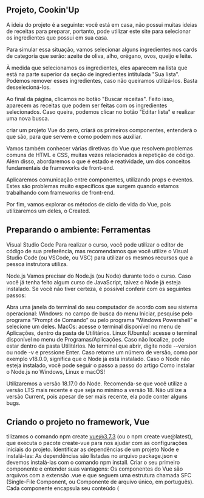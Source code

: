 ## Projeto, Cookin'Up

A ideia do projeto é a seguinte: você está em casa, não possui muitas ideias de receitas para preparar, portanto, pode utilizar este site para selecionar os ingredientes que possui em sua casa.

Para simular essa situação, vamos selecionar alguns ingredientes nos cards de categoria que serão: azeite de oliva, alho, orégano, ovos, queijo e leite.

À medida que selecionamos os ingredientes, eles aparecem na lista que está na parte superior da seção de ingredientes intitulada "Sua lista". Podemos remover esses ingredientes, caso não queiramos utilizá-los. Basta desselecioná-los.

Ao final da página, clicamos no botão "Buscar receitas". Feito isso, aparecem as receitas que podem ser feitas com os ingredientes selecionados. Caso queira, podemos clicar no botão "Editar lista" e realizar uma nova busca.

criar um projeto Vue do zero, criará os primeiros componentes, entenderá o que são, para que servem e como podem nos auxiliar.

Vamos também conhecer várias diretivas do Vue que resolvem problemas comuns de HTML e CSS, muitas vezes relacionados à repetição de código. Além disso, abordaremos o que é estado e reatividade, um dos conceitos fundamentais de frameworks de front-end.

Aplicaremos comunicação entre componentes, utilizando props e eventos. Estes são problemas muito específicos que surgem quando estamos trabalhando com frameworks de front-end.

Por fim, vamos explorar os métodos de ciclo de vida do Vue, pois utilizaremos um deles, o Created.

## Preparando o ambiente: Ferramentas

Visual Studio Code
Para realizar o curso, você pode utilizar o editor de código de sua preferência, mas recomendamos que você utilize o Visual Studio Code (ou VSCode, ou VSC) para utilizar os mesmos recursos que a pessoa instrutora utiliza.

Node.js
Vamos precisar do Node.js (ou Node) durante todo o curso. Caso você já tenha feito algum curso de JavaScript, talvez o Node já esteja instalado. Se você não tiver certeza, é possível conferir com os seguintes passos:

Abra uma janela do terminal do seu computador de acordo com seu sistema operacional:
Windows: no campo de busca do menu Iniciar, pesquise pelo programa “Prompt de Comando” ou pelo programa “Windows Powershell” e selecione um deles.
MacOs: acesse o terminal disponível no menu de Aplicações, dentro da pasta de Utilitários.
Linux (Ubuntu): acesse o terminal disponível no menu de Programas/Aplicações. Caso não localize, pode estar dentro da pasta Utilitários.
No terminal que abrir, digite node --version ou node -v e pressione Enter. Caso retorne um número de versão, como por exemplo v18.0.0, significa que o Node já está instalado.
Caso o Node não esteja instalado, você pode seguir o passo a passo do artigo Como instalar o Node.js no Windows, Linux e macOS!

Utilizaremos a versão 18.17.0 do Node. Recomenda-se que você utilize a versão LTS mais recente e que seja no mínimo a versão 18. Não utilize a versão Current, pois apesar de ser mais recente, ela pode conter alguns bugs.

## Criando o projeto no framework, Vue

tilizamos o comando npm create vue@3.7.3 (ou o npm create vue@latest), que executa o pacote create-vue para nos ajudar com as configurações iniciais do projeto.
Identificar as dependências de um projeto Node e instalá-las:
As dependências são listadas no arquivo package.json e devemos instalá-las com o comando npm install.
Criar o seu primeiro componente e entender suas vantagens:
Os componentes do Vue são arquivos com a extensão .vue e que seguem uma estrutura chamada SFC (Single-File Component, ou Componente de arquivo único, em português).
Cada componente encapsula seu conteúdo (<template>), estilos (<style>) e lógica (<script>) em um único arquivo, aumentando a organização do projeto.
Diferenciar estilos “escopados” de estilos normais:
Ao utilizar o atributo scoped em uma tag <style>, os estilos se limitam ao escopo do arquivo atual. Isso quer dizer que eles não vão afetar outros componentes, evitando conflitos de código CSS.
Ainda é possível utilizar tags <style> normais, o que fará com que seus estilos sejam globais.


```js
npm create vue@3.7.3
```

Quando você instalar a primeira vez, ele ira perguntar se você quer instalar o Pacote Create Vue, depois só colocar Y, que no caso é sim

```js
Need to install the following packages:
create-vue@3.7.3
Ok to proceed? (y) y
```

Depois irá aparecer uma opção para você colocar o nome do projeto

```js
Project name: » nome-do-projeto
```
Depois irá perguntar se você gostaria da opção typescript, no meu caso irei utilizar então é yes

```js
? Add TypeScript? » No / Yes
```
Eu coloquei que não

```js
? Add JSX Support? » No / Yes
```

Coloquei Não

```js
? Add Vue Router for Single Page Application development? » No / Yes
```

Não

```js
? Add Pinia for state management? » No / Yes
```

Não 

```js
? Add Vitest for Unit Testing? » No / Yes
```
Não

```js
? Add an End-to-End Testing Solution? » - Use arrow-keys. Return to submit.
>   No
    Cypress
    Nightwatch
    Playwright
```

Não 

```js
? Add ESLint for code quality? » No / Yes
```

Fim, aparecera assim


```js
Scaffolding project in C:\Users\User\Documents\Alura\Front-End\Vue\Projeto\Projeto-Vue\cookin-up...

Done. Now run:

  cd cookin-up
  npm install
  npm run dev
```

## Project Setup

```sh
npm install
```

### Compile and Hot-Reload for Development

```sh
npm run dev
```

### Type-Check, Compile and Minify for Production

```sh
npm run build
```

dando tudo certo, abrira uma URL

```sh
  VITE v4.5.1  ready in 551 ms

  ➜  Local:   http://localhost:5173/
  ➜  Network: use --host to expose
  ➜  press h to show help
```

## Extenões Utilizadas no VsCode

```sh
Vue Language Features (Volar)
```

```sh
TypeScript Vue Plugin (Volar)
```

Habilitando o modo Takeover
Você pode realizar mais uma etapa para otimizar a performance do seu VSCode, que é habilitar o modo Takeover da extensão Volar. Essa etapa é recomendada pelo Vue quando estamos trabalhando em um projeto Vue com TypeScript. Para habilitar esse modo, basta seguir os passos da seção Volar Takeover Mode da documentação.

```sh
https://vuejs.org/guide/typescript/overview.html#volar-takeover-mode
```
```sh
@builtin typeScript
```

## CSS com Escopo

App.vue: abaixo do banner, escrevemos a abreviação Emmet h1.titulo para adicionar um <h1> com a classe titulo. Também vamos preencher este h1 com o "Texto do App.vue"

Assim sendo, dentro do <style scoped>, referenciaremos esta classe .titulo passando a propriedade color com valor red - um clássico teste de CSS.

App.vue

```sh
<template>
    <Banner />
    
    <h1 class="titulo">
        Texto do App.vue
    </h1>
</template>

<style scoped>
.titulo {
    color: red;
}
</style>
```

Ao salvar este arquivo e abrir o navegador, aparece "Texto do App.vue" em vermelho no canto inferior esquerdo do banner

Agora, faremos o mesmo no banner. Dentro do <header>, adicionaremos um <h1> com a mesma classe titulo, preenchido com o texto "Texto do Banner.vue".

Banner.vue

```sh
<template>
    <header class="banner">
        <!-- código omitido -->
        
        <h1 class="titulo">
        Texto do App.vue
        </h1>
    </header>
</template>
```

Será que este <h1> que está com mesma classe influenciado pela classe que declaramos no App.vue, com o estilo de cor vermelha? Novamente, salvamos o arquivo e vamos verificar no navegador.

O "Texto do Banner.vue" é exibido, porém, não está vermelho. Portanto, o estilo que inserimos no App.vue, que deveria colorir de vermelho qualquer elemento com a classe titulo, não está afetando o componente do banner. Essa é a explicação do que significa o scoped (ou "com escopo" em português).

Este atributo indica que os estilos afetam apenas o escopo do arquivo atual, não vazando para outros componentes. Isso é um grande benefício para evitar problemas de conflitos CSS no front-end.

Portanto, é padrão utilizar o <style scoped>, pois auxilia bastante no nosso desenvolvimento.

Mas como realmente funciona internamente? Vamos abrir o navegador e inspecionar o elemento "Texo do App.vue", que está vermelho. Podemos usar a tecla "F12" para abrir o DevTools ou usar as teclas "Ctrl + Shift + C "e passar o cursor por cima de "Texto do App.vue".


```sh
<h1 data-v-7a7a37b1 class="titulo"> Texto do App.vue</h1>
```

No DevTools, podemos visualizar que a tag <h1> está com um atributo chamado data, acompanhado de uma sequência de caracteres. Abaixo, o estilo de cor vermelha está associado à classe titulo e, ao mesmo tempo, identificando este atributo data.


```sh
.titulo[data-v-7a7a37b1] {
    color:red;
}
```
Ao analisar o "texto do Banner.vue", dentro do <header>, podemos verificar que ele também possui um atributo data, mas com um identificador diferente.

```sh
<h1 class="titulo" data-v-3587acbb > Texto do Banner.vue</h1>
```

Isso ocorre porque, quando inserimos o atributo scoped na tag <style> de um componente, o Vue.js adiciona atributos com identificadores únicos para cada componente. Desta forma, todos os elementos do Banner.vue terão o mesmo identificador e não serão afetados pelo estilo de cor vermelha dos elementos do arquivo App.vue.

O Vue.js se utiliza de uma ferramenta chamada PostCSS para aplicar essa diferenciação e evitar conflitos entre os estilos.

Além dos estilos scoped, também temos a possibilidade de declarar um estilo global, se assim desejarmos, no mesmo componente. Para isso, vamos voltar para o VS Code e remover o scoped se quisermos que nossa classe titulo afete qualquer outro componente da nossa aplicação.

App.vue

```sh
<style>
 .titulo {
    color: red;
}
</style>
```

Se salvamos o arquivo e retornamos ao navegador, os dois textos que inserimos estarão coloridos de vermelho.

Além disso, é possível ter uma tag style normal e uma tag style scoped no mesmo componente.

Ademais, outra maneira de usar estilos globais é a que nós já estamos empregando neste projeto. Em "src > assets > main.css", já preparamos alguns estilos globais, como cabeçalhos, por exemplo.

Essa é outra maneira de utilizar estilos globais, uma forma um pouco mais clássica. Portanto, nós temos mais de uma possibilidade. Dependendo do caso de uso, uma pode ser mais adequada do que a outra.

Vamos apenas excluir as modificações do <style> que fizemos recentemente, pois não serão necessárias para o projeto. Ou seja, excluir os estilos e o <h1> tanto do App.vue quanto do Banner.vue. Depois de salvar os arquivos, tudo voltará ao normal quando visualizado no navegador.

Dessa forma, exploramos um pouco mais sobre como os componentes funcionam no Vue e seus estilos.

Documentação

SFC CSS Features

```sh
https://vuejs.org/api/sfc-css-features.html
```

## URL para obter um JSON de categorias:

A URL que utilizamos para obter o JSON de categorias foi disponibilizada a partir de um Gist do GitHub.

Um Gist é basicamente um ou mais blocos de códigos, escritos em qualquer linguagem, que você pode criar no site GitHub Gist. Basta ter uma conta no GitHub, acessar o site e você poderá criar seus próprios Gists!

```sh
https://gist.github.com/
```

Para compartilhar um Gist com quem você quiser, antes de criá-lo, basta alterar a opção “Create secret gist” para “Create public gist”, assim ele se tornará público. Depois de criá-lo, você terá um link como o seguinte:

https://gist.github.com/antonio-evaldo/002ad55e1cf01ef3fc6ee4feb9152964

Cada bloco de código do Gist possui um botão chamado “Raw”, que levará a uma URL para aquele bloco de código específico, que mostra na tela seu código-fonte. Os dois blocos de código do meu gist acima possuem essas URLs:

https://gist.githubusercontent.com/antonio-evaldo/002ad55e1cf01ef3fc6ee4feb9152964/raw/bf463b47860043da3b3604ca60cffc3ad1ba9865/categorias.json

https://gist.githubusercontent.com/antonio-evaldo/002ad55e1cf01ef3fc6ee4feb9152964/raw/bf463b47860043da3b3604ca60cffc3ad1ba9865/receitas.json

```sh
https://gist.githubusercontent.com/antonio-evaldo/002ad55e1cf01ef3fc6ee4feb9152964/raw/bf463b47860043da3b3604ca60cffc3ad1ba9865/categorias.json
```

receitas.json

```sh
[
  {
    "nome": "Pasta de Alho Assado",
    "ingredientes": [
      "Alho",
      "Azeite de Oliva"
    ],
    "imagem": "pasta_de_alho_assado.png"
  },
  {
    "nome": "Patê de Alho Assado",
    "ingredientes": [
      "Alho",
      "Azeite de Oliva"
    ],
    "imagem": "pate_de_alho_assado.png"
  },
  {
    "nome": "Alho Assado",
    "ingredientes": [
      "Alho",
      "Azeite de Oliva",
      "Orégano"
    ],
    "imagem": "alho_assado.png"
  },
  {
    "nome": "Arroz de Alho",
    "ingredientes": [
      "Arroz",
      "Alho",
      "Óleo"
    ],
    "imagem": "arroz_de_alho.png"
  },
  {
    "nome": "Pão de Alho",
    "ingredientes": [
      "Pão",
      "Manteiga",
      "Alho",
      "Orégano"
    ],
    "imagem": "pao_de_alho.png"
  },
  {
    "nome": "Macarrão de Alho e Óleo",
    "ingredientes": [
      "Macarrão",
      "Alho",
      "Óleo",
      "Manteiga"
    ],
    "imagem": "macarrao_de_alho_e_oleo.png"
  },
  {
    "nome": "Bacalhau com chips de alho",
    "ingredientes": [
      "Bacalhau",
      "Alho",
      "Azeite de Oliva",
      "Limão"
    ],
    "imagem": "bacalhau_com_chips_de_alho.png"
  },
  {
    "nome": "Manteiga com tomilho e alho",
    "ingredientes": [
      "Manteiga",
      "Alho",
      "Tomilho"
    ],
    "imagem": "manteiga_com_tomilho_e_alho.png"
  },
  {
    "nome": "Tortei com recheio de Abóbora",
    "ingredientes": [
      "Massa de pastel",
      "Abóbora",
      "Tomate",
      "Alho",
      "Óleo",
      "Farinha de rosca",
      "Noz moscada"
    ],
    "imagem": "tortei.png"
  },
  {
    "nome": "Creme de Galinha",
    "ingredientes": [
      "Frango",
      "Leite",
      "Creme de Leite",
      "Milho",
      "Ovos"
    ],
    "imagem": "creme_de_galinha.png"
  },
  {
    "nome": "Panqueca",
    "ingredientes": [
      "Farinha de trigo",
      "Manteiga",
      "Leite",
      "Ovos"
    ],
    "imagem": "panqueca.png"
  },
  {
    "nome": "Milkshake de chocolate",
    "ingredientes": [
      "Chocolate",
      "Chantilly"
    ],
    "imagem": "milkshake_de_chocolate.png"
  },
  {
    "nome": "Mousse de chocolate",
    "ingredientes": [
      "Creme de Leite",
      "Chocolate",
      "Ovos",
      "Manteiga"
    ],
    "imagem": "mousse_de_chocolate.png"
  }
]
```
